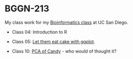 # BGGN-213

My class work for my [Bioinformatics class](https://bioboot.github.io/bggn213_F22/) at UC San Diego.

- Class 04: Introduction to R

- Class 05: [Let them eat cake with ggplot]().

- Class 10: [PCA of Candy](https://github.com/gjjordanucsd/bggn213/blob/main/Class10/Class10.pdf) - who would of thought it?

